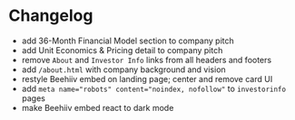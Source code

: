 # Changelog

- add 36-Month Financial Model section to company pitch
- add Unit Economics & Pricing detail to company pitch
- remove `About` and `Investor Info` links from all headers and footers
- add `/about.html` with company background and vision
- restyle Beehiiv embed on landing page; center and remove card UI
- add `meta name="robots" content="noindex, nofollow"` to `investorinfo` pages
- make Beehiiv embed react to dark mode
